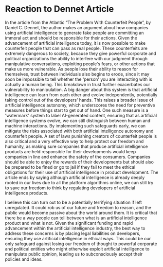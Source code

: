 # Reaction to Dennet Article

In the article from the Atlantic “The Problem With Counterfeit People”, by Daniel C. Dennet, the author makes an argument about how companies using artificial intelligence to generate fake people are committing an immoral act and should be responsible for their actions. Given the advancement of artificial intelligence today, it is now possible to make counterfeit people that can pass as real people. These counterfeits are extremely dangerous to society, because they give powerful corporate and political organizations the ability to interfere with our judgment through manipulative conversations, exploiting people's fears, or other actions that make us more vulnerable. As people lose their ability to reason for themselves, trust between individuals also begins to erode, since it may soon be impossible to tell whether the 'person' you are interacting with is actually a human being. This breakdown in trust further exacerbates our vulnerability to manipulation. A big danger about this system is that artificial intelligence can learn from each other and evolve independently, potentially taking control out of the developers' hands. This raises a broader issue of artificial intelligence autonomy, which underscores the need for preventive measures before things start to get out of hand. One such measure is a 'watermark' system to label AI-generated content, ensuring that as artificial intelligence systems evolve, we can still distinguish between human and machine interactions. By implementing such safeguards early, we can mitigate the risks associated with both artificial intelligence autonomy and counterfeit people. A set of laws punishing creators of counterfeit people is also critical and a very effective way to help protect our freedom and humanity, as making sure companies that produce artificial intelligence products are held responsible for their developments would keep companies in line and enhance the safety of the consumers. Companies should be able to enjoy the rewards of their developments but should also be prepared to be fined or go to jail if they fail to meet the ethical obligations for their use of artificial intelligence in product development. The article ends by saying although artificial intelligence is already deeply rooted in our lives due to all the platform algorithms online, we can still try to save our freedom to think by regulating developers of artificial intelligence products.

I believe this can turn out to be a potentially terrifying situation if left unregulated. It could rob us of our future and freedom to reason, and the public would become passive about the world around them. It is critical that there be a way people can tell between what is an artificial intelligence product and what is not. Given the significant funding and rapid advancement within the artificial intelligence industry, the best way to address these concerns is by placing legal liabilities on developers, ensuring they use artificial intelligence in ethical ways. This could be our only safeguard against losing our freedom of thought to powerful corporate and political entities who might otherwise exploit artificial intelligence to manipulate public opinion, leading us to subconsciously accept their policies and ideas.
